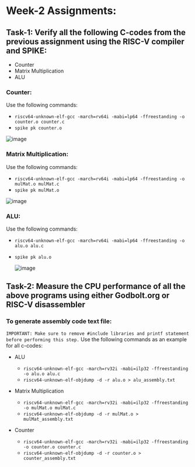 # Week-2 Assignments:
## Task-1: Verify all the following C-codes from the previous assignment using the RISC-V compiler and SPIKE:
- Counter
- Matrix Multiplication
- ALU
### Counter:
Use the following commands:
- ```riscv64-unknown-elf-gcc -march=rv64i -mabi=lp64 -ffreestanding -o counter.o counter.c```
- ```spike pk counter.o```

![image](https://github.com/xeuke/RISCV-HDP/assets/20591370/2169e029-6482-45b9-9193-abfd17f5d925)

### Matrix Multiplication:
Use the following commands:
- ```riscv64-unknown-elf-gcc -march=rv64i -mabi=lp64 -ffreestanding -o mulMat.o mulMat.c```
- ```spike pk mulMat.o```
  
![image](https://github.com/xeuke/RISCV-HDP/assets/20591370/bc252cfd-7b3f-43a3-98a2-1b36e5241425)

###  ALU:
Use the following commands:
- ```riscv64-unknown-elf-gcc -march=rv64i -mabi=lp64 -ffreestanding -o alu.o alu.c```
- ```spike pk alu.o```
  
  ![image](https://github.com/xeuke/RISCV-HDP/assets/20591370/820aabb9-84ce-451e-8fb8-b3267a47bf1f)

## Task-2: Measure the CPU performance of all the above programs using either Godbolt.org or RISC-V disassembler

###  To generate assembly code text file:
```IMPORTANT: Make sure to remove #include libraries and printf statement before performing this step.```
Use the following commands as an example for all c-codes:
- ALU
  - ```riscv64-unknown-elf-gcc -march=rv32i -mabi=ilp32 -ffreestanding -o alu.o alu.c ```
  - ```riscv64-unknown-elf-objdump -d -r alu.o > alu_assembly.txt```

- Matrix Multiplication
  - ```riscv64-unknown-elf-gcc -march=rv32i -mabi=ilp32 -ffreestanding -o mulMat.o mulMat.c```
  - ```riscv64-unknown-elf-objdump -d -r mulMat.o > mulMat_assembly.txt```

- Counter
  - ```riscv64-unknown-elf-gcc -march=rv32i -mabi=ilp32 -ffreestanding -o counter.o counter.c```
  - ```riscv64-unknown-elf-objdump -d -r counter.o > counter_assembly.txt ```
